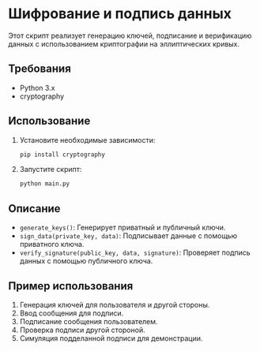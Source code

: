 # Шифрование и подпись данных

Этот скрипт реализует генерацию ключей, подписание и верификацию данных с использованием криптографии на эллиптических кривых.

## Требования

- Python 3.x
- cryptography

## Использование

1. Установите необходимые зависимости:
    ```bash
    pip install cryptography
    ```

2. Запустите скрипт:
    ```bash
    python main.py
    ```

## Описание

- `generate_keys()`: Генерирует приватный и публичный ключи.
- `sign_data(private_key, data)`: Подписывает данные с помощью приватного ключа.
- `verify_signature(public_key, data, signature)`: Проверяет подпись данных с помощью публичного ключа.

## Пример использования

1. Генерация ключей для пользователя и другой стороны.
2. Ввод сообщения для подписи.
3. Подписание сообщения пользователем.
4. Проверка подписи другой стороной.
5. Симуляция подделанной подписи для демонстрации.
